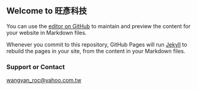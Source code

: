 ## Welcome to 旺彥科技

You can use the [editor on GitHub](https://github.com/wangyantech/website/edit/master/README.md) to maintain and preview the content for your website in Markdown files.

Whenever you commit to this repository, GitHub Pages will run [Jekyll](https://jekyllrb.com/) to rebuild the pages in your site, from the content in your Markdown files.

### Support or Contact
wangyan_roc@yahoo.com.tw

